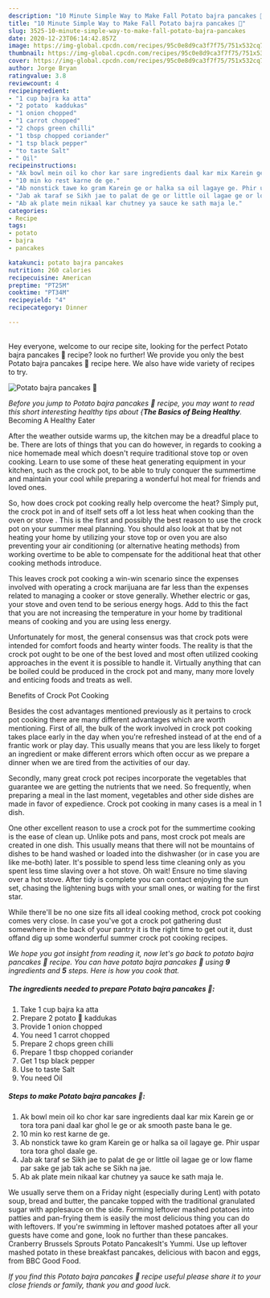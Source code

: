 ```yaml
---
description: "10 Minute Simple Way to Make Fall Potato bajra pancakes 🥞"
title: "10 Minute Simple Way to Make Fall Potato bajra pancakes 🥞"
slug: 3525-10-minute-simple-way-to-make-fall-potato-bajra-pancakes
date: 2020-12-23T06:14:42.857Z
image: https://img-global.cpcdn.com/recipes/95c0e8d9ca3f7f75/751x532cq70/potato-bajra-pancakes-🥞-recipe-main-photo.jpg
thumbnail: https://img-global.cpcdn.com/recipes/95c0e8d9ca3f7f75/751x532cq70/potato-bajra-pancakes-🥞-recipe-main-photo.jpg
cover: https://img-global.cpcdn.com/recipes/95c0e8d9ca3f7f75/751x532cq70/potato-bajra-pancakes-🥞-recipe-main-photo.jpg
author: Jorge Bryan
ratingvalue: 3.8
reviewcount: 4
recipeingredient:
- "1 cup bajra ka atta"
- "2 potato  kaddukas"
- "1 onion chopped"
- "1 carrot chopped"
- "2 chops green chilli"
- "1 tbsp chopped coriander"
- "1 tsp black pepper"
- "to taste Salt"
- " Oil"
recipeinstructions:
- "Ak bowl mein oil ko chor kar sare ingredients daal kar mix Karein ge or tora tora pani daal kar ghol le ge or ak smooth paste bana le ge."
- "10 min ko rest karne de ge."
- "Ab nonstick tawe ko gram Karein ge or halka sa oil lagaye ge. Phir uspar tora tora ghol daale ge."
- "Jab ak taraf se Sikh jae to palat de ge or little oil lagae ge or low flame par sake ge jab tak ache se Sikh na jae."
- "Ab ak plate mein nikaal kar chutney ya sauce ke sath maja le."
categories:
- Recipe
tags:
- potato
- bajra
- pancakes

katakunci: potato bajra pancakes 
nutrition: 260 calories
recipecuisine: American
preptime: "PT25M"
cooktime: "PT34M"
recipeyield: "4"
recipecategory: Dinner

---
```

<br>
Hey everyone, welcome to our recipe site, looking for the perfect Potato bajra pancakes 🥞 recipe? look no further! We provide you only the best Potato bajra pancakes 🥞 recipe here. We also have wide variety of recipes to try.
<br>


![Potato bajra pancakes 🥞](https://img-global.cpcdn.com/recipes/95c0e8d9ca3f7f75/751x532cq70/potato-bajra-pancakes-🥞-recipe-main-photo.jpg)

<i>Before you jump to Potato bajra pancakes 🥞 recipe, you may want to read this short interesting healthy tips about {<strong>The Basics of Being Healthy</strong>.</i>
Becoming A Healthy Eater


After the weather outside warms up, the kitchen may be a dreadful place to be. There are lots of things that you can do however, in regards to cooking a nice homemade meal which doesn't require traditional stove top or oven cooking. Learn to use some of these heat generating equipment in your kitchen, such as the crock pot, to be able to truly conquer the summertime and maintain your cool while preparing a wonderful hot meal for friends and loved ones.

So, how does crock pot cooking really help overcome the heat? Simply put, the crock pot in and of itself sets off a lot less heat when cooking than the oven or stove . This is the first and possibly the best reason to use the crock pot on your summer meal planning. You should also look at that by not heating your home by utilizing your stove top or oven you are also preventing your air conditioning (or alternative heating methods) from working overtime to be able to compensate for the additional heat that other cooking methods introduce.

This leaves crock pot cooking a win-win scenario since the expenses involved with operating a crock marijuana are far less than the expenses related to managing a cooker or stove generally. Whether electric or gas, your stove and oven tend to be serious energy hogs. Add to this the fact that you are not increasing the temperature in your home by traditional means of cooking and you are using less energy.

Unfortunately for most, the general consensus was that crock pots were intended for comfort foods and hearty winter foods.  The reality is that the crock pot ought to be one of the best loved and most often utilized cooking approaches in the event it is possible to handle it.  Virtually anything that can be boiled could be produced in the crock pot and many, many more lovely and enticing foods and treats as well.

Benefits of Crock Pot Cooking

Besides the cost advantages mentioned previously as it pertains to crock pot cooking there are many different advantages which are worth mentioning. First of all, the bulk of the work involved in crock pot cooking takes place early in the day when you're refreshed instead of at the end of a frantic work or play day. This usually means that you are less likely to forget an ingredient or make different errors which often occur as we prepare a dinner when we are tired from the activities of our day.

Secondly, many great crock pot recipes incorporate the vegetables that guarantee we are getting the nutrients that we need. So frequently, when preparing a meal in the last moment, vegetables and other side dishes are made in favor of expedience. Crock pot cooking in many cases is a meal in 1 dish.

One other excellent reason to use a crock pot for the summertime cooking is the ease of clean up.  Unlike pots and pans, most crock pot meals are created in one dish. This usually means that there will not be mountains of dishes to be hand washed or loaded into the dishwasher (or in case you are like me-both) later. It's possible to spend less time cleaning only as you spent less time slaving over a hot stove. Oh wait! Ensure no time slaving over a hot stove. After tidy is complete you can contact enjoying the sun set, chasing the lightening bugs with your small ones, or waiting for the first star.

While there'll be no one size fits all ideal cooking method, crock pot cooking comes very close. In case you've got a crock pot gathering dust somewhere in the back of your pantry it is the right time to get out it, dust offand dig up some wonderful summer crock pot cooking recipes.


<i>We hope you got insight from reading it, now let's go back to potato bajra pancakes 🥞 recipe. You can have potato bajra pancakes 🥞 using <strong>9</strong> ingredients and <strong>5</strong> steps. Here is how you cook that.
</i>

##### The ingredients needed to prepare Potato bajra pancakes 🥞:

1. Take 1 cup bajra ka atta
1. Prepare 2 potato 🥔 kaddukas
1. Provide 1 onion chopped
1. You need 1 carrot chopped
1. Prepare 2 chops green chilli
1. Prepare 1 tbsp chopped coriander
1. Get 1 tsp black pepper
1. Use to taste Salt
1. You need  Oil


##### Steps to make Potato bajra pancakes 🥞:

1. Ak bowl mein oil ko chor kar sare ingredients daal kar mix Karein ge or tora tora pani daal kar ghol le ge or ak smooth paste bana le ge.
1. 10 min ko rest karne de ge.
1. Ab nonstick tawe ko gram Karein ge or halka sa oil lagaye ge. Phir uspar tora tora ghol daale ge.
1. Jab ak taraf se Sikh jae to palat de ge or little oil lagae ge or low flame par sake ge jab tak ache se Sikh na jae.
1. Ab ak plate mein nikaal kar chutney ya sauce ke sath maja le.


We usually serve them on a Friday night (especially during Lent) with potato soup, bread and butter, the pancake topped with the traditional granulated sugar with applesauce on the side. Forming leftover mashed potatoes into patties and pan-frying them is easily the most delicious thing you can do with leftovers. If you&#39;re swimming in leftover mashed potatoes after all your guests have come and gone, look no further than these pancakes. Cranberry Brussels Sprouts Potato PancakesIt&#39;s Yummi. Use up leftover mashed potato in these breakfast pancakes, delicious with bacon and eggs, from BBC Good Food. 

<i>If you find this Potato bajra pancakes 🥞 recipe useful please share it to your close friends or family, thank you and good luck.</i>
